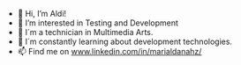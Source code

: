 - 👋 Hi, I’m Aldi!
- 👀 I’m interested in Testing and Development 
- 🎨 I´m a technician in Multimedia Arts.
- 🌱 I´m constantly learning about development technologies.
- 📫 Find me on www.linkedin.com/in/marialdanahz/

<!---
aldimhernandez/aldimhernandez is a ✨ special ✨ repository because its `README.md` (this file) appears on your GitHub profile.
You can click the Preview link to take a look at your changes.
--->
